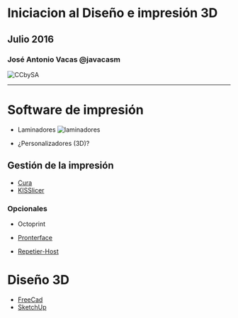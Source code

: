 # Iniciacion al Diseño e impresión 3D

## Julio  2016

### José Antonio Vacas @javacasm
![CCbySA](imagenes/CCbySQ_88x31.png)

* * *

# Software de impresión

* Laminadores
![laminadores](http://tr3sdland.com/wp-content/uploads/2012/12/fillDensity.png)

* ¿Personalizadores (3D)?


## Gestión de la impresión

* [Cura](http://ultimaker.com/software)
* [KISSlicer](http://kisslicer.com/)


### Opcionales

* Octoprint

* [Pronterface](http://koti.kapsi.fi/~kliment/printrun/)
* [Repetier-Host](http://www.repetier.com/download/)


# Diseño 3D

* [FreeCad](https://freecadweb.org)
* [SketchUp](https://www.sketchup.com/es)
